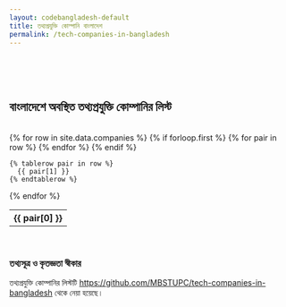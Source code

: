 ```yaml
---
layout: codebangladesh-default
title: তথ্যপ্রযুক্তি কোম্পানি বাংলাদেশ
permalink: /tech-companies-in-bangladesh
---
```


<br/><br/><br/>

## বাংলাদেশে অবস্থিত তথ্যপ্রযুক্তি কোম্পানির লিস্ট

<br/>

<table>
  {% for row in site.data.companies %}
    {% if forloop.first %}
    <tr>
      {% for pair in row %}
        <th>{{ pair[0] }}</th>
      {% endfor %}
    </tr>
    {% endif %}

    {% tablerow pair in row %}
      {{ pair[1] }}
    {% endtablerow %}
  {% endfor %}
</table>

<br/>

### তথ্যসূত্র ও কৃতজ্ঞতা স্বীকার

তথ্যপ্রযুক্তি কোম্পানির লিস্টটি https://github.com/MBSTUPC/tech-companies-in-bangladesh থেকে নেয়া হয়েছে।

